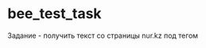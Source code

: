# bee_test_task
Задание - получить текст со страницы nur.kz под тегом <title>
Выполнила Мулдашева Жибек
